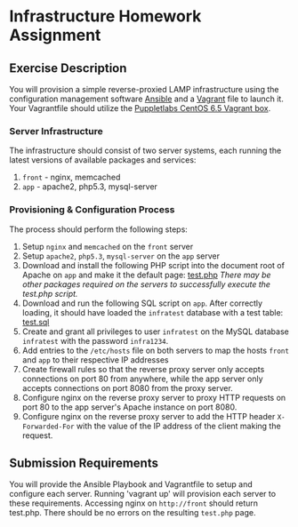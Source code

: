 # Infrastructure Homework Assignment


## Exercise Description
You will provision a simple reverse-proxied LAMP infrastructure using the configuration management software [Ansible](http://www.ansible.com/home) and a [Vagrant](http://www.vagrantup.com/) file to launch it. Your Vagrantfile should utilize the [Puppletlabs CentOS 6.5 Vagrant box](http://puppet-vagrant-boxes.puppetlabs.com/centos-65-x64-virtualbox-nocm.box).

### Server Infrastructure
The infrastructure should consist of two server systems, each running the latest versions of available packages and services:

1. `front` - nginx, memcached
2. `app` - apache2, php5.3, mysql-server

### Provisioning & Configuration Process
The process should perform the following steps:

1. Setup `nginx` and `memcached` on the `front` server
2. Setup `apache2`, `php5.3`, `mysql-server` on the `app` server
3. Download and install the following PHP script into the document root of
Apache on `app` and make it the default page:
[test.php](test.php)
_There may be other packages required on the servers to successfully execute the
test.php script._
4. Download and run the following SQL script on `app`.  After correctly loading,
it should have loaded the `infratest` database with a test table:
[test.sql](test.sql)
5. Create and grant all privileges to user `infratest` on the MySQL database
`infratest` with the password `infra1234`.
6. Add entries to the `/etc/hosts` file on both servers to map the hosts `front`
and `app` to their respective IP addresses
7. Create firewall rules so that the reverse proxy server only accepts
connections on port 80 from anywhere, while the app server only accepts
connections on port 8080 from the proxy server.
8. Configure nginx on the reverse proxy server to proxy HTTP requests on port 80
to the app server's Apache instance on port 8080.
9. Configure nginx on the reverse proxy server to add the HTTP header
`X-Forwarded-For` with the value of the IP address of the client making the
request.

## Submission Requirements

You will provide the Ansible Playbook and Vagrantfile to setup and
configure each server.  Running 'vagrant up' will provision each server
to these requirements.  Accessing nginx on `http://front` should return test.php.
There should be no errors on the resulting `test.php` page.

